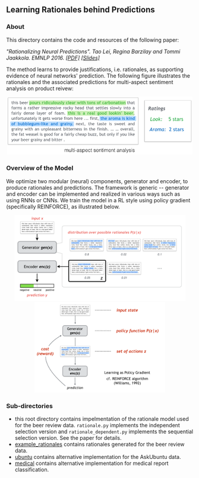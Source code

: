 ## Learning Rationales behind Predictions

### About
This directory contains the code and resources of the following paper:

<i>"Rationalizing Neural Predictions". Tao Lei, Regina Barzilay and Tommi Jaakkola. EMNLP 2016.  [[PDF]](https://people.csail.mit.edu/taolei/papers/emnlp16_rationale.pdf)  [[Slides]](https://people.csail.mit.edu/taolei/papers/emnlp16_rationale_slides.pdf)</i>

The method learns to provide justifications, i.e. rationales, as supporting evidence of neural networks' prediction. The following figure illustrates the rationales and the associated predictions for multi-aspect sentiment analysis on product reivew:
<p align="center">
<img width=500 src="figures/example.png">
</p>

### Overview of the Model
We optimize two modular (neural) components, generator and encoder, to produce rationales and predictions. The framework is generic -- generator and encoder can be implemented and realized in various ways such as using RNNs or CNNs. We train the model in a RL style using policy gradient (specifically REINFORCE), as illustrated below.
<p align="center">
<img height =230 src="figures/model_framework.png">    <img width=350 src="figures/learning_framework.png">
</p>


### Sub-directories
  - this root directory contains impelmentation of the rationale model used for the beer review data. ``rationale.py`` implements the independent selection version and ``rationale_dependent.py`` implements the sequential selection version. See the paper for details.
  - [example_rationales](example_rationales) contains rationales generated for the beer review data. 
  - [ubuntu](ubuntu) contains alternative implementation for the AskUbuntu data.
  - [medical](medical) contains alternative implementation for medical report classification. 
